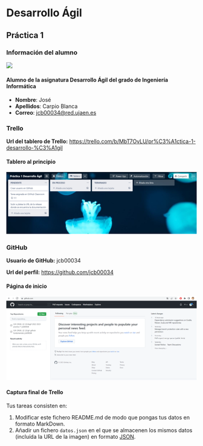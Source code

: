 # Desarrollo Ágil
## Práctica 1
### Información del alumno

<img src='/alumno.png' width='200px'>

#### Alumno de la asignatura Desarrollo Ágil del grado de Ingeniería Informática

* **Nombre**: José
* **Apellidos**: Carpio Blanca
* **Correo**: jcb00034@red.ujaen.es

### Trello
**Url del tablero de Trello:** https://trello.com/b/MbT7OvLU/pr%C3%A1ctica-1-desarrollo-%C3%A1gil

#### Tablero al principio
<img src='/tableroInicial.PNG' width='800px'>

### GitHub
**Usuario de GitHub:** jcb00034

**Url del perfil:** https://github.com/jcb00034
#### Página de inicio
<img src='/github.PNG' width='800px'>

#### Captura final de Trello


Tus tareas consisten en:
1) Modificar este fichero README.md de modo que pongas tus datos en formato MarkDown.
2) Añadir un fichero <code>datos.json</code> en el que se almacenen los mismos datos (incluída la URL de la imagen) en formato [JSON](https://es.wikipedia.org/wiki/JSON).
